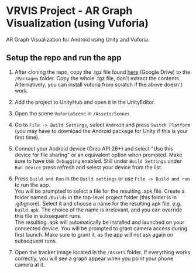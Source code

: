 # VRVIS Project - AR Graph Visualization (using Vuforia)

AR Graph Visualization for Android using Unity and Vuforia.

## Setup the repo and run the app

1. After cloning the repo, copy the .tgz file found [here](https://drive.google.com/file/d/1qXaHHxr9COLdIjZp_iGSy4vKcBtO1e2_/view?fbclid=IwAR0xImbXpm6gpqLmAGcjnzB24ujmiWob6Lj9b-5cXKZXCSDMBlpoLuPL1JA) (Google Drive) to the `/Packages` folder. Copy the whole .tgz file, don't extract the contents. \
Alternatively, you can install vuforia from scratch if the above doesn't work.

2. Add the project to UnityHub and open it in the UnityEditor.

3. Open the scene `VuforiaScene` in `/Assets/Scenes`

4. Go to `File -> Build Settings`, select `Android` and press `Switch Platform` (you may have to download the Android package for Unity if this is your first time). 

5. Connect your Android device (Oreo API 26+) and select "Use this device for file sharing" or an equivalent option when prompted. Make sure to have `USB Debugging` enabled. Still under `Build Settings` under `Run Device` press refresh and select your device from the list.

6. Press `Build and Run` in the `Build settings` or use `File -> Build and run` to run the app. \
You will be prompted to select a file for the resulting .apk file. Create a folder named `/Builds` in the top-level project folder (this folder is in .gitignore). Select it and choose a name for the resulting apk file, e.g. `build.apk`. The choice of the name is irrelevant, and you can override this file in subsequent runs. \
The resulting .apk will automatically be installed and launched on your connected device. You will be prompted to grant camera access during first launch. Make sure to grant it, as the app will not ask again on subsequent runs.

7. Open the tracker image located in the `/Assets` folder. If everything works correctly, you will see a graph appear when you point your phone camera at it.